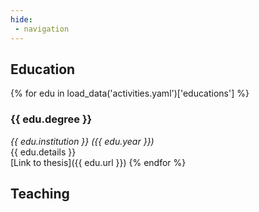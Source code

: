 ```yaml
---
hide:
 - navigation
---
```

## Education
{% for edu in load_data('activities.yaml')['educations'] %}
### {{ edu.degree }}
*{{ edu.institution }} ({{ edu.year }})*<br>
{{ edu.details }}<br>
[Link to thesis]({{ edu.url }})
{% endfor %}

## Teaching
